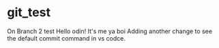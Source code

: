 # git_test
On Branch 2 test
Hello odin! It's me ya boi
Adding another change to see the default commit command in vs codce.
